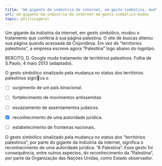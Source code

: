 ```yaml
---
title: 'Um gigante da indústria da internet, em gesto simbólico, mud'
url: um-gigante-da-industria-da-internet-em-gesto-simbolico-mudou
topic: politicageral
---
```



Um gigante da indústria da internet, em gesto simbólico, mudou o tratamento que conferia à sua página palestina. O site de buscas alterou sua página quando acessada da Cisjordânia. Em vez de “territórios palestinos”, a empresa escreve agora “Palestina” logo abaixo do logotipo.

BERCITO, D. Google muda tratamento de territórios palestinos. Folha de S.Paulo, 4 maio 2013 (adaptado).

O gesto simbólico sinalizado pela mudança no status dos territórios palestinos signica o



- [ ] surgimento de um país binacional.
- [ ] fortalecimento de movimentos antissemitas
- [ ] esvaziamento de assentamentos judaicos.
- [x] reconhecimento de uma autoridade jurídica.
- [ ] estabelecimento de fronteiras nacionais.


O gesto simbólico sinalizado pela mudança no status dos ”territórios palestinos“, por parte do gigante da indústria da internet, significa o reconhecimento de uma autoridade jurídica: ”A Palestina“. Esse gesto foi consequência, entre outros aspectos, do reconhecimento da ”Palestina“, por parte da Organização das Nações Unidas, como Estado observador.
